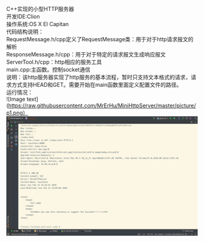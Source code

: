 C++实现的小型HTTP服务器</br>
开发IDE:Clion</br>
操作系统:OS X EI Capitan</br>
代码结构说明：</br>
RequestMessage.h/cpp定义了RequestMessage类：用于对于http请求报文的解析</br>
ResponseMessage.h/cpp：用于对于特定的请求报文生成响应报文</br>
ServerTool.h/cpp：http相应的服务工具</br>
main.cpp:主函数。控制socket通信</br>
说明：该http服务器实现了http服务的基本流程，暂时只支持文本格式的请求，请求方式支持HEAD和GET。需要开始在main函数里面定义配置文件的路径。</br>
运行情况：</br>
![Image text](https://raw.githubusercontent.com/MrErHu/MiniHttpServer/master/picture/p1.png）
![Image text](https://raw.githubusercontent.com/MrErHu/MiniHttpServer/master/picture/p2.png)

              
